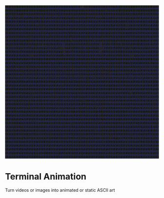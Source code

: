 ![Animation showcase](docs/showcase.gif "Animation showcase")

# Terminal Animation
Turn videos or images into animated or static ASCII art
